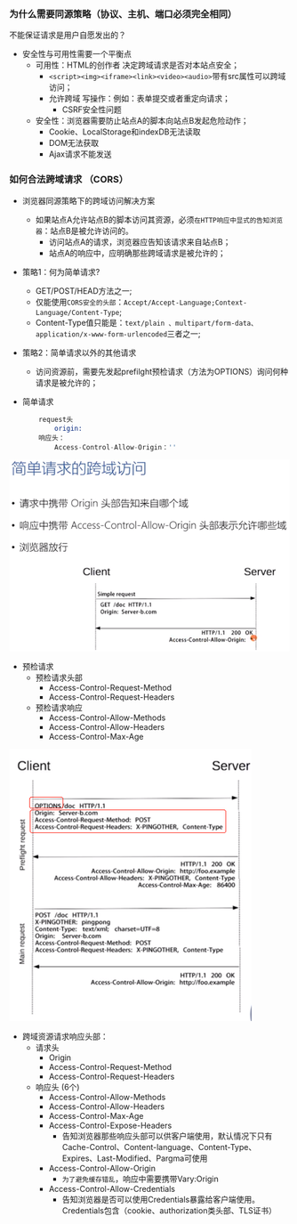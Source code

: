 
### 为什么需要同源策略（协议、主机、端口必须完全相同）
不能保证请求是用户自愿发出的？
* 安全性与可用性需要一个平衡点
    * 可用性：HTML的创作者 决定跨域请求是否对本站点安全；
        * `<script><img><iframe><link><video><audio>`带有src属性可以跨域访问；
        * 允许跨域 写操作：例如：表单提交或者重定向请求；
            * CSRF安全性问题
    * 安全性：浏览器需要防止站点A的脚本向站点B发起危险动作；
        * Cookie、LocalStorage和indexDB无法读取
        * DOM无法获取
        * Ajax请求不能发送

### 如何合法跨域请求 （CORS）
* 浏览器同源策略下的跨域访问解决方案
    * 如果站点A允许站点B的脚本访问其资源，必须`在HTTP响应中显式的告知浏览器`：站点B是被允许访问的。
        * 访问站点A的请求，浏览器应告知该请求来自站点B；
        * 站点A的响应中，应明确那些跨域请求是被允许的；

* 策略1：何为简单请求?
    * GET/POST/HEAD方法之一;
    * 仅能使用`CORS安全的头部`：`Accept/Accept-Language;Context-Language/Content-Type`;
    * Content-Type值只能是：`text/plain 、multipart/form-data、application/x-www-form-urlencoded`三者之一;
* 策略2：简单请求以外的其他请求
    * 访问资源前，需要先发起prefilght预检请求（方法为OPTIONS）询问何种请求是被允许的；

* 简单请求
    ```s
        request头
            origin:
        响应头：
            Access-Control-Allow-Origin：''
    ```
![简单请求](../../img/http/cors/easy.png)

* 预检请求
    * 预检请求头部
        * Access-Control-Request-Method
        * Access-Control-Request-Headers
    * 预检请求响应
        * Access-Control-Allow-Methods
        * Access-Control-Allow-Headers
        * Access-Control-Max-Age

![复杂请求](../../img/http/cors/complex.png)

* 跨域资源请求响应头部：
    * 请求头
        * Origin
        * Access-Control-Request-Method
        * Access-Control-Request-Headers
    * 响应头 (6个)
        * Access-Control-Allow-Methods
        * Access-Control-Allow-Headers
        * Access-Control-Max-Age
        * Access-Control-Expose-Headers
            * 告知浏览器那些响应头部可以供客户端使用，默认情况下只有Cache-Control、Content-language、Content-Type、Expires、Last-Modified、Pargma可使用
        * Access-Control-Allow-Origin
            * `为了避免缓存错乱`，响应中需要携带Vary:Origin
        * Access-Control-Allow-Credentials
            * 告知浏览器是否可以使用Credentials暴露给客户端使用。Credentials包含（cookie、authorization类头部、TLS证书）
